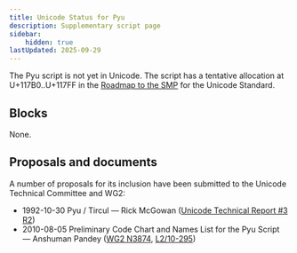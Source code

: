 ```yaml
---
title: Unicode Status for Pyu
description: Supplementary script page
sidebar:
    hidden: true
lastUpdated: 2025-09-29
---
```


The Pyu script is not yet in Unicode. The script has a tentative allocation at U+117B0..U+117FF in the [Roadmap to the SMP](http://www.unicode.org/roadmaps/smp/) for the Unicode Standard.

## Blocks

None.

## Proposals and documents

A number of proposals for its inclusion have been submitted to the Unicode Technical Committee and WG2:
- 1992-10-30 Pyu / Tircul — Rick McGowan ([Unicode Technical Report #3 R2](http://www.unicode.org/reports/tr3-2/))
- 2010-08-05 Preliminary Code Chart and Names List for the Pyu Script — Anshuman Pandey ([WG2 N3874](https://www.unicode.org/wg2/docs/n3874.pdf), [L2/10-295](http://www.unicode.org/cgi-bin/GetMatchingDocs.pl?L2/10-295))
